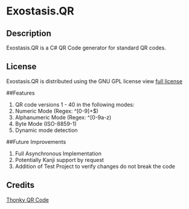# Exostasis.QR
## Description
   Exostasis.QR is a C# QR Code generator for standard QR codes.

## License
Exostasis.QR is distributed using the GNU GPL license view [full license](https://github.com/exostasis/Exostasis.QR/blob/master/COPYING)

##Features
1. QR code versions 1 - 40 in the following modes:
  1. Numeric Mode (Regex: ^[0-9]+$)
  2. Alphanumeric Mode (Regex: ^[0-9a-z$%*+-./: ]+$)
  3. Byte Mode (ISO-8859-1)
2. Dynamic mode detection

##Future Improvements
1. Full Asynchronous Implementation
2. Potentially Kanji support by request
3. Addition of Test Project to verify changes do not break the code

## Credits
[Thonky QR Code](http://www.thonky.com/qr-code-tutorial/)